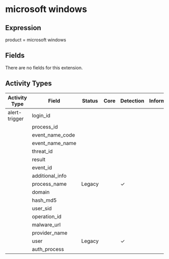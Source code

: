 microsoft windows
=================

Expression
----------

product = microsoft windows

Fields
------

There are no fields for this extension.

Activity Types
--------------

| Activity Type | Field           | Status | Core | Detection | Informational |
| ------------- | --------------- | ------ | ---- | --------- | ------------- |
| alert-trigger | login_id        |        |      |           |               |
|               | process_id      |        |      |           |               |
|               | event_name_code |        |      |           |               |
|               | event_name_name |        |      |           |               |
|               | threat_id       |        |      |           |               |
|               | result          |        |      |           |               |
|               | event_id        |        |      |           |               |
|               | additional_info |        |      |           |               |
|               | process_name    | Legacy |      | &#10003;  |               |
|               | domain          |        |      |           |               |
|               | hash_md5        |        |      |           |               |
|               | user_sid        |        |      |           |               |
|               | operation_id    |        |      |           |               |
|               | malware_url     |        |      |           |               |
|               | provider_name   |        |      |           |               |
|               | user            | Legacy |      | &#10003;  |               |
|               | auth_process    |        |      |           |               |

